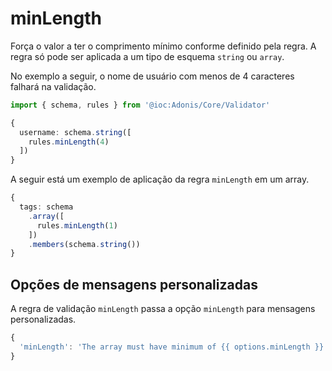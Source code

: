 # minLength

Força o valor a ter o comprimento mínimo conforme definido pela regra. A regra só pode ser aplicada a um tipo de esquema `string` ou `array`.

No exemplo a seguir, o nome de usuário com menos de 4 caracteres falhará na validação.

```ts
import { schema, rules } from '@ioc:Adonis/Core/Validator'

{
  username: schema.string([
    rules.minLength(4)
  ])
}
```

A seguir está um exemplo de aplicação da regra `minLength` em um array.

```ts
{
  tags: schema
    .array([
      rules.minLength(1)
    ])
    .members(schema.string())
}
```

## Opções de mensagens personalizadas
A regra de validação `minLength` passa a opção `minLength` para mensagens personalizadas.

```ts
{
  'minLength': 'The array must have minimum of {{ options.minLength }} items',
}
```

